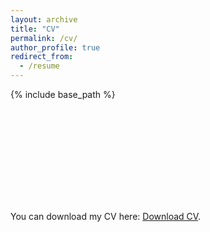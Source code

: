 ```yaml
---
layout: archive
title: "CV"
permalink: /cv/
author_profile: true
redirect_from:
  - /resume
---
```


{% include base_path %}

<object data="http://mjboos.github.io/files/moritzboos_cv.pdf" type="application/pdf" width="700px" height="700px">
    <embed src="http://mjboos.github.io/files/moritzboos_cv.pdf">
        <p>You can download my CV here: <a href="http://mjboos.github.io/files/moritzboos_cv.pdf">Download CV</a>.</p>
    </embed>
</object>
